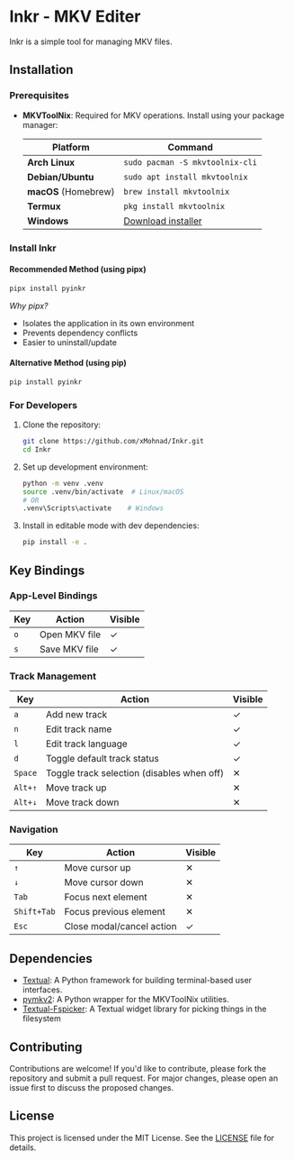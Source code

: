 # Inkr - MKV Editer

Inkr is a simple tool for managing MKV files.

## Installation

### Prerequisites

- **MKVToolNix**: Required for MKV operations. Install using your package manager:

  | Platform | Command |
  |----------|---------|
  | **Arch Linux** | `sudo pacman -S mkvtoolnix-cli` |
  | **Debian/Ubuntu** | `sudo apt install mkvtoolnix` |
  | **macOS** (Homebrew) | `brew install mkvtoolnix` |
  | **Termux** | `pkg install mkvtoolnix` |
  | **Windows** | [Download installer](https://mkvtoolnix.download/downloads.html#windows) |

### Install Inkr

#### Recommended Method (using pipx)

```bash
pipx install pyinkr
```

*Why pipx?*

- Isolates the application in its own environment
- Prevents dependency conflicts
- Easier to uninstall/update

#### Alternative Method (using pip)

```bash
pip install pyinkr
```

### For Developers

1. Clone the repository:

   ```bash
   git clone https://github.com/xMohnad/Inkr.git
   cd Inkr
   ```

1. Set up development environment:

   ```bash
   python -m venv .venv
   source .venv/bin/activate  # Linux/macOS
   # OR
   .venv\Scripts\activate    # Windows
   ```

1. Install in editable mode with dev dependencies:

   ```bash
   pip install -e .
   ```

## Key Bindings

### App-Level Bindings

| Key | Action | Visible |
|-----|--------|---------|
| `o` | Open MKV file | ✓ |
| `s` | Save MKV file | ✓ |

### Track Management

| Key | Action | Visible |
|-----|--------|---------|
| `a` | Add new track | ✓ |
| `n` | Edit track name | ✓ |
| `l` | Edit track language | ✓ |
| `d` | Toggle default track status | ✓ |
| `Space` | Toggle track selection (disables when off) | ✕ |
| `Alt+↑` | Move track up | ✕ |
| `Alt+↓` | Move track down | ✕ |

### Navigation

| Key | Action | Visible |
|-----|--------|---------|
| `↑` | Move cursor up | ✕ |
| `↓` | Move cursor down | ✕ |
| `Tab` | Focus next element | ✕ |
| `Shift+Tab` | Focus previous element | ✕ |
| `Esc` | Close modal/cancel action | ✓ |

## Dependencies

- [Textual](https://textual.textualize.io/): A Python framework for building terminal-based user interfaces.
- [pymkv2](https://github.com/GitBib/pymkv2): A Python wrapper for the MKVToolNix utilities.
- [Textual-Fspicker](https://github.com/davep/textual-fspicker): A Textual widget library for picking things in the filesystem

## Contributing

Contributions are welcome! If you'd like to contribute, please fork the repository and submit a pull request. For major changes, please open an issue first to discuss the proposed changes.

## License

This project is licensed under the MIT License. See the [LICENSE](LICENSE) file for details.
